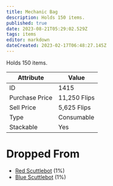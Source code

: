 ```yaml
---
title: Mechanic Bag
description: Holds 150 items.
published: true
date: 2023-08-21T05:29:02.529Z
tags: items
editor: markdown
dateCreated: 2023-02-17T06:48:27.145Z
---
```


Holds 150 items.

|Attribute|Value|
|-|-|
|ID|1415|
|Purchase Price|11,250 Flips|
|Sell Price|5,625 Flips|
|Type|Consumable|
|Stackable|Yes|


# Dropped From
 * [Red Scuttlebot](/monsters/red-scuttlebot) (1%)
 * [Blue Scuttlebot](/monsters/blue-scuttlebot) (1%)
